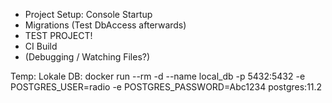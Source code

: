 - Project Setup: Console Startup
- Migrations (Test DbAccess afterwards)
- TEST PROJECT!
- CI Build
- (Debugging / Watching Files?)

Temp:
Lokale DB:
docker run --rm -d --name local_db -p 5432:5432 -e POSTGRES_USER=radio -e POSTGRES_PASSWORD=Abc1234 postgres:11.2